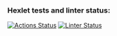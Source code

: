 ### Hexlet tests and linter status:
[![Actions Status](https://github.com/ikrivosheev/python-project-lvl1/workflows/hexlet-check/badge.svg)](https://github.com/ikrivosheev/python-project-lvl1/actions)
[![Linter Status](https://github.com/ikrivosheev/python-project-lvl1/actions/workflows/lint.yaml/badge.svg?branch=master)](https://github.com/ikrivosheev/python-project-lvl1/actions/workflows/lint.yaml)
